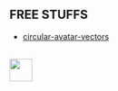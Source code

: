 ## FREE STUFFS 
-  [circular-avatar-vectors](https://www.svgrepo.com/collection/circular-avatar-vectors/)
<br>
 <img src="https://www.svgrepo.com/show/393894/avatar-14.svg" width="40"/>